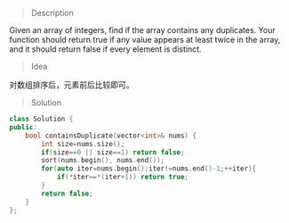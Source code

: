 > Description

Given an array of integers, find if the array contains any duplicates. Your function should return true if any value appears at least twice in the array, and it should return false if every element is distinct.

> Idea

对数组排序后，元素前后比较即可。

> Solution

```C++
class Solution {
public:
    bool containsDuplicate(vector<int>& nums) {
        int size=nums.size();
        if(size==0 || size==1) return false;
        sort(nums.begin(), nums.end());
        for(auto iter=nums.begin();iter!=nums.end()-1;++iter){
            if(*iter==*(iter+1)) return true;
        }
        return false;
    }
};
```
